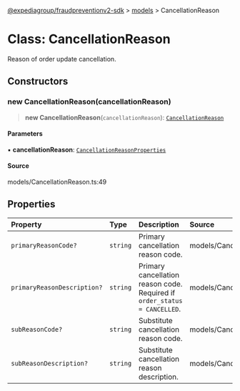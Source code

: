 [@expediagroup/fraudpreventionv2-sdk](../../index.md) > [models](../index.md) > CancellationReason

# Class: CancellationReason

Reason of order update cancellation.

## Constructors

### new CancellationReason(cancellationReason)

> **new CancellationReason**(`cancellationReason`): [`CancellationReason`](CancellationReason.md)

#### Parameters

▪ **cancellationReason**: [`CancellationReasonProperties`](../interfaces/CancellationReasonProperties.md)

#### Source

models/CancellationReason.ts:49

## Properties

| Property | Type | Description | Source |
| :------ | :------ | :------ | :------ |
| `primaryReasonCode?` | `string` | Primary cancellation reason code. | models/CancellationReason.ts:32 |
| `primaryReasonDescription?` | `string` | Primary cancellation reason code. Required if `order_status = CANCELLED`. | models/CancellationReason.ts:42 |
| `subReasonCode?` | `string` | Substitute cancellation reason code. | models/CancellationReason.ts:37 |
| `subReasonDescription?` | `string` | Substitute cancellation reason description. | models/CancellationReason.ts:47 |
